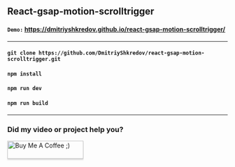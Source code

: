 ## React-gsap-motion-scrolltrigger

#### `Demo:` https://dmitriyshkredov.github.io/react-gsap-motion-scrolltrigger/

---

#### `git clone https://github.com/DmitriyShkredov/react-gsap-motion-scrolltrigger.git`

#### `npm install`

#### `npm run dev`

#### `npm run build`

---

### Did my video or project help you?

<a href="https://www.buymeacoffee.com/DmitriyShkredov" target="_blank"><img src="https://www.buymeacoffee.com/assets/img/custom_images/orange_img.png" alt="Buy Me A Coffee ;)" style="height: 41px !important;width: 174px !important;box-shadow: 0px 3px 2px 0px rgba(190, 190, 190, 0.5) !important;-webkit-box-shadow: 0px 3px 2px 0px rgba(190, 190, 190, 0.5) !important;" ></a>
